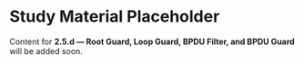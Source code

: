 # Study Material Placeholder

Content for **2.5.d — Root Guard, Loop Guard, BPDU Filter, and BPDU Guard** will be added soon.
